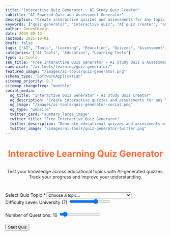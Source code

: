 ```yaml
---
title: "Interactive Quiz Generator - AI Study Quiz Creator"
subtitle: "AI-Powered Quiz and Assessment Generator"
description: "Create interactive quizzes and assessments for any topic. Generate multiple-choice questions, study materials, and educational content with AI assistance. Perfect for teachers and students."
keywords: ["quiz generator", "interactive quiz", "AI quiz creator", "assessment generator", "study quiz", "educational tool", "test generator", "quiz maker", "learning assessment", "education AI"]
author: JonesCKevin
date: 2025-09-13
lastmod: 2025-10-01
draft: false
tags: ["AI", "Tools", "Learning", "Education", "Quizzes", "Assessment", "Study", "Teaching"]
categories: ["AI Tools", "Education", "Learning Tools"]
type: ai-tools
seo_title: "Free Interactive Quiz Generator - AI Study Quiz & Assessment Creator"
canonical: "/ai-tools/learning/quiz-generator/"
featured_image: "/images/ai-tools/quiz-generator.png"
schema_type: "SoftwareApplication"
sitemap_priority: 0.7
sitemap_changefreq: "monthly"
social_media:
  og_title: "Interactive Quiz Generator - AI Study Quiz Creator"
  og_description: "Create interactive quizzes and assessments for any topic with AI. Perfect for teachers, students, and educators."
  og_image: "/images/ai-tools/quiz-generator-social.png"
  og_type: "website"
  twitter_card: "summary_large_image"
  twitter_title: "Free Interactive Quiz Generator"
  twitter_description: "Generate educational quizzes and assessments with AI. Perfect for study and teaching materials."
  twitter_image: "/images/ai-tools/quiz-generator-twitter.png"
---
```



<link rel="stylesheet" href="quiz-generator.css">
<main class="main-content">
<div class="quiz-container">
<h1 style="text-align: center; margin-bottom: 30px; color: #ff6b35;">Interactive Learning Quiz Generator</h1>
<p style="text-align: center; margin-bottom: 40px; opacity: 0.9;">
                Test your knowledge across educational topics with AI-generated quizzes. Track your progress 
                and improve your understanding.
            </p>
<!-- Setup Form -->
<div class="form-container" id="setupForm">
<div class="form-group">
<label for="topicSelect">Select Quiz Topic *</label>
<select id="topicSelect" required="" onchange="toggleCustomTopic()">
<option value="">Choose a topic...</option>
<option value="computers-tech-cybersecurity">Computers, Technology &amp; Cyber Security</option>
<option value="mathematics">Mathematics</option>
<option value="world-history">World History</option>
<option value="environmental-science">Environmental Science</option>
<option value="english-language">English Language</option>
<option value="space-astronomy">Space &amp; Astronomy</option>
<option value="human-anatomy">Human Anatomy</option>
<option value="programming-fundamentals">Programming Fundamentals</option>
<option value="economics">Economics</option>
<option value="art-culture">Art &amp; Culture</option>
<option value="global-current-events">Global Current Events</option>
<option value="custom">Custom Topic</option>
</select>
</div>
<div class="form-group" id="customTopicGroup" style="display: none;">
<label for="customTopic">Enter Custom Topic *</label>
<input id="customTopic" placeholder="Enter your custom quiz topic" type="text"/>
</div>
<div class="form-group">
<label for="difficultySelect">Difficulty Level: <span id="difficultyDisplay">University (7)</span></label>
<input type="range" id="difficultySelect" min="1" max="10" value="7" oninput="updateDifficultyDisplay(this.value)" onchange="updateDifficultyDisplay(this.value)"/>
<div style="display: flex; justify-content: space-between; font-size: 0.8em; color: rgba(255,255,255,0.6); margin-top: 5px;">
<span>Elementary</span>
<span>High School</span>
<span>College</span>
<span>University</span>
<span>PhD</span>
</div>
</div>
<div class="form-group">
<label for="questionCount">Number of Questions: <span id="questionCountDisplay">10</span></label>
<input type="range" id="questionCount" min="1" max="100" value="10" oninput="updateQuestionCount(this.value)"/>
<div style="display: flex; justify-content: space-between; font-size: 0.8em; color: rgba(255,255,255,0.6); margin-top: 5px;">
<span>1</span>
<span>50</span>
<span>100</span>
</div>
</div>
<button class="btn-primary" onclick="startQuiz()">Start Quiz</button>
</div>
<!-- Quiz Interface -->
<div id="quizInterface" style="display: none;">
<div class="progress-bar">
<div class="progress-fill" id="progressFill"></div>
</div>
<div style="text-align: center; margin-bottom: 30px; color: #ff6b35; font-weight: bold;">
                    Question <span id="currentQuestion">1</span> of <span id="totalQuestions">10</span>
                </div>
<div class="question-container">
<div class="question-text" id="questionText">Loading question...</div>
<div id="answerOptions"></div>
<button class="btn-primary" id="nextButton" onclick="nextQuestion()" style="margin-top: 20px; display: none;">Next Question</button>
</div>
</div>
<!-- Results Interface -->
<div id="resultsInterface" style="display: none;">
<div class="quiz-results">
<h2 style="color: #ff6b35; margin-bottom: 20px;">Quiz Complete!</h2>
<div class="score-display" id="scoreDisplay">0/10</div>
<div id="resultsDetails"></div>
<div style="margin-top: 30px; gap: 15px; display: flex; justify-content: center; flex-wrap: wrap;">
<button class="btn-primary" onclick="retakeQuiz()" style="width: auto; padding: 10px 20px;">Retake Quiz</button>

<button class="btn-primary" onclick="copyQuizResults()" style="width: auto; padding: 10px 20px;">📋 Copy to Clipboard</button>
<button class="btn-primary" onclick="downloadQuizResults('markdown')" style="width: auto; padding: 10px 20px; background: linear-gradient(135deg, #28a745, #34ce57);">📄 Download Markdown</button>
<button class="btn-primary" onclick="downloadQuizResults('html')" style="width: auto; padding: 10px 20px; background: linear-gradient(135deg, #17a2b8, #20c997);">🌐 Download HTML</button>
</div>
</div>
</div>
<div class="loading" id="loadingDiv" style="display: none;">
                Generating quiz questions...
            </div>
<div id="errorDiv" style="display: none;"></div>
</div>
</main>

<script src="quiz-generator.js"></script>


